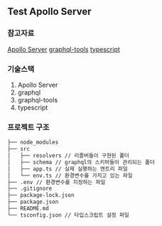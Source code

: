 ## Test Apollo Server

### 참고자료
[Apollo Server](https://www.apollographql.com/docs/apollo-server/getting-started/)
[graphql-tools](https://www.graphql-tools.com/docs/introduction)
[typescript](https://www.typescriptlang.org/docs/)

### 기술스택
1. Apollo Server
2. graphql
3. graphql-tools
4. typescript

### 프로젝트 구조
``` bash
├── node_modules
├── src
│   ├── resolvers // 리졸버들이 구현된 폴더
│   ├── schema // graphql의 스키마들이 관리되는 폴더
│   ├── app.ts // 실제 실행하는 엔트리 파일
│   └── env.ts // 환경변수를 가지고 있는 파일
├── .env // 환경변수를 지정하는 파일
├── .gitignore
├── package-lock.json
├── package.json
├── README.md
└── tsconfig.json // 타입스크립트 설정 파일
```